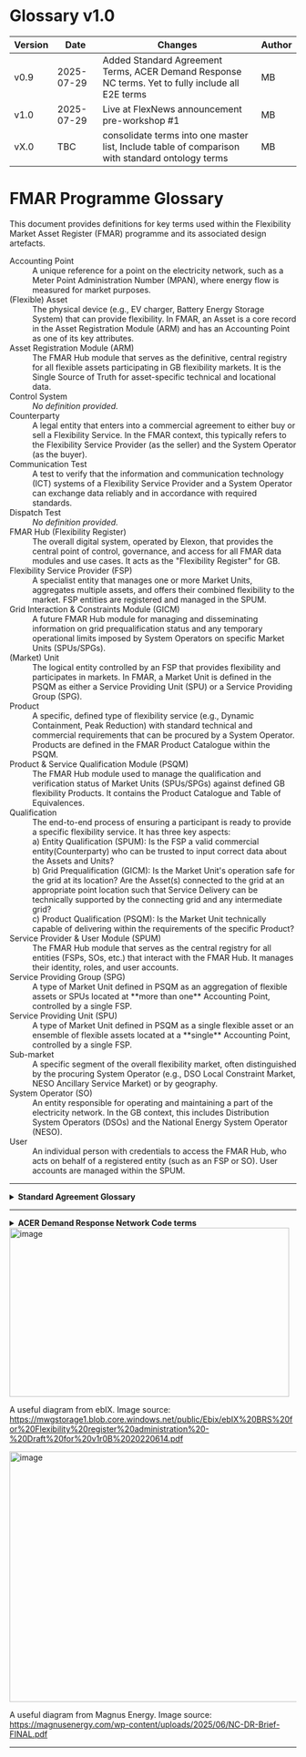 # Glossary v1.0

| Version | Date       | Changes                                                                 | Author |
|---------|------------|-------------------------------------------------------------------------|--------|
| v0.9    | 2025-07-29 | Added Standard Agreement Terms, ACER Demand Response NC terms. Yet to fully include all E2E terms | MB     |
| v1.0    | 2025-07-29 |Live at FlexNews announcement pre-workshop #1                                  | MB     |
| vX.0    | TBC        | consolidate terms into one master list, Include table of comparison with standard ontology terms                | MB     |


# FMAR Programme Glossary

This document provides definitions for key terms used within the Flexibility Market Asset Register (FMAR) programme and its associated design artefacts.

<dl>
  <dt>Accounting Point</dt>
  <dd>A unique reference for a point on the electricity network, such as a Meter Point Administration Number (MPAN), where energy flow is measured for market purposes.</dd>

  <dt>(Flexible) Asset</dt>
  <dd>The physical device (e.g., EV charger, Battery Energy Storage System) that can provide flexibility. In FMAR, an Asset is a core record in the Asset Registration Module (ARM) and has an Accounting Point as one of its key attributes.</dd>

  <dt>Asset Registration Module (ARM)</dt>
  <dd>The FMAR Hub module that serves as the definitive, central registry for all flexible assets participating in GB flexibility markets. It is the Single Source of Truth for asset-specific technical and locational data.</dd>

  <dt>Control System</dt>
  <dd><em>No definition provided.</em></dd>
  
  <dt>Counterparty</dt>
  <dd>A legal entity that enters into a commercial agreement to either buy or sell a Flexibility Service. In the FMAR context, this typically refers to the Flexibility Service Provider (as the seller) and the System Operator (as the buyer).</dd>

  <dt>Communication Test</dt>
  <dd>A test to verify that the information and communication technology (ICT) systems of a Flexibility Service Provider and a System Operator can exchange data reliably and in accordance with required standards.</dd>

  <dt>Dispatch Test</dt>
  <dd><em>No definition provided.</em></dd>

  <dt>FMAR Hub (Flexibility Register)</dt>
  <dd>The overall digital system, operated by Elexon, that provides the central point of control, governance, and access for all FMAR data modules and use cases. It acts as the "Flexibility Register" for GB.</dd>

  <dt>Flexibility Service Provider (FSP)</dt>
  <dd>A specialist entity that manages one or more Market Units, aggregates multiple assets, and offers their combined flexibility to the market. FSP entities are registered and managed in the SPUM.</dd>

  <dt>Grid Interaction & Constraints Module (GICM)</dt>
  <dd>A future FMAR Hub module for managing and disseminating information on grid prequalification status and any temporary operational limits imposed by System Operators on specific Market Units (SPUs/SPGs).</dd>
  
  <dt>(Market) Unit</dt>
  <dd>The logical entity controlled by an FSP that provides flexibility and participates in markets. In FMAR, a Market Unit is defined in the PSQM as either a Service Providing Unit (SPU) or a Service Providing Group (SPG).</dd>

  <dt>Product</dt>
  <dd>A specific, defined type of flexibility service (e.g., Dynamic Containment, Peak Reduction) with standard technical and commercial requirements that can be procured by a System Operator. Products are defined in the FMAR Product Catalogue within the PSQM.</dd>

  <dt>Product & Service Qualification Module (PSQM)</dt>
  <dd>The FMAR Hub module used to manage the qualification and verification status of Market Units (SPUs/SPGs) against defined GB flexibility Products. It contains the Product Catalogue and Table of Equivalences.</dd>

  <dt>Qualification</dt>
  <dd>The end-to-end process of ensuring a participant is ready to provide a specific flexibility service. It has three key aspects:<br>
    a) Entity Qualification (SPUM): Is the FSP a valid commercial entity(Counterparty) who can be trusted to input correct data about the Assets and Units?<br>
    b) Grid Prequalification (GICM): Is the Market Unit's operation safe for the grid at its location? Are the Asset(s) connected to the grid at an appropriate point location such that Service Delivery can be technically supported by the connecting grid and any intermediate grid?<br>
    c) Product Qualification (PSQM): Is the Market Unit technically capable of delivering within the requirements of the specific Product?</dd>

  <dt>Service Provider & User Module (SPUM)</dt>
  <dd>The FMAR Hub module that serves as the central registry for all entities (FSPs, SOs, etc.) that interact with the FMAR Hub. It manages their identity, roles, and user accounts.</dd>

  <dt>Service Providing Group (SPG)</dt>
  <dd>A type of Market Unit defined in PSQM as an aggregation of flexible assets or SPUs located at **more than one** Accounting Point, controlled by a single FSP.</dd>

  <dt>Service Providing Unit (SPU)</dt>
  <dd>A type of Market Unit defined in PSQM as a single flexible asset or an ensemble of flexible assets located at a **single** Accounting Point, controlled by a single FSP.</dd>
  
  <dt>Sub-market</dt>
  <dd>A specific segment of the overall flexibility market, often distinguished by the procuring System Operator (e.g., DSO Local Constraint Market, NESO Ancillary Service Market) or by geography.</dd>

  <dt>System Operator (SO)</dt>
  <dd>An entity responsible for operating and maintaining a part of the electricity network. In the GB context, this includes Distribution System Operators (DSOs) and the National Energy System Operator (NESO).</dd>

  <dt>User</dt>
  <dd>An individual person with credentials to access the FMAR Hub, who acts on behalf of a registered entity (such as an FSP or SO). User accounts are managed within the SPUM.</dd>
</dl>

---

<details>
<summary><strong>Standard Agreement Glossary</strong></summary>

<dl>
  <dt>Accepted [MW/MVAR]</dt>
  <dd>The [MW/MVAR] accepted in accordance with [this Annex];</dd>

  <dt>Accepted Availability Window</dt>
  <dd>Where services have been contracted to include variable availability, the accepted availability window is the period required for service provision to be made available following the agreement between the Company and Provider during the Availability Refinement Period. If a service does not have an Availability Refinement Period, then this Accepted Availability Window is defined within the Contract Award;</dd>

  <dt>Accepted End Time</dt>
  <dd>The date and time (to the nearest minute) as notified in accordance with the Service Terms at which the Accepted [MW/MVAR] is no longer required to be delivered;</dd>

  <dt>Accepted Start Time</dt>
  <dd>The date and time (to the nearest minute) as notified in accordance with the Service Terms at which the Accepted [MW/MVAR] shall be delivered;</dd>

  <dt>Active Power</dt>
  <dd>The product of voltage and the in-phase component of alternating current measured in units of Watts and standard multiples thereof i.e. 1000 Watts = 1kW, 1000 kW = 1MW, 1000 MW = 1GW, 1000 GW = 1TW;</dd>
  
  <dt>Asset Point Metering</dt>
  <dd>The metering measured directly from the DER and is downstream of the Boundary Point Metering;</dd>

  <dt>Boundary Metering Point</dt>
  <dd>The metering measured at the point of supply from the Company network;</dd>
  
  <dt>Distributed Energy Resources (DER)</dt>
  <dd>The electricity generators, electricity storage or electrical loads (both in respect of domestic and non-domestic assets and including, but not limited to, electric vehicle charge points), and other Site equipment, machinery, Apparatus, materials and other items used for the provision of the Flexibility Services as described in the Service Terms;</dd>

  <dt>Flexibility Market Catalogue</dt>
  <dd>The catalogue of all flexibility market parameters, owned by the Market Facilitator.</dd>
  
  <dt>Flexibility Market Rule</dt>
  <dd>The document of that name (inclusive of rules in respect of Flexibility Market Asset Registration) owned and amended by the Market Facilitator from time to time and developed in collaboration with other licensees, the ISOP and other interested stakeholders, through working groups and consultation.</dd>
  
  <dt>Flexibility Services</dt>
  <dd>The services to be provided by the Provider to the Company under and in accordance with this Agreement which give the Company the ability to manage the load at a specific point of the Network at certain points in time;</dd>

  <dt>Market Facilitator</dt>
  <dd>The role created by the Authority with a mandate to standardise local flexibility markets and align with national flexibility markets.</dd>

  <dt>MPAN</dt>
  <dd>Meter point administration number;</dd>
  
  <dt>NESO</dt>
  <dd>National Energy System Operator Limited (company number: 11014226) (and any successor to its role);</dd>
  
  <dt>Primacy Rules</dt>
  <dd>The primacy rules defined by the Market Facilitator (as applicable at the time off the relevant Service Window);</dd>
  
  <dt>Utilisation Instruction</dt>
  <dd>An instruction by the Company to the Provider to deliver Flexibility Services;</dd>

etc.
  
</dl>
</details>



---

<details>
<summary><strong>ACER Demand Response Network Code terms</strong></summary>

<dl>
  <dt>Activation</dt>
  <dd>The process that triggers the delivery of a contracted Flexibility Service.</dd>

  <dt>Baseline</dt>
  <dd>A counterfactual reference of what the electrical quantities at an Accounting Point would have been in the absence of an Activation for a Flexibility Service.</dd>

  <dt>Baselining</dt>
  <dd>The set of procedures and methodologies used to calculate a Baseline for a Market Unit's expected behaviour prior to service delivery.</dd>
  
  <dt>Measurement</dt>
  <dd>The process of observing and recording the behaviour of a Market Unit and/or the grid during service provision to collect data that legally attests to the Flexibility Service provided.</dd>
  
  <dt>Procurement</dt>
  <dd>The phase containing all procedures (such as bid collection and market clearing) where the buyer (e.g., System Operator) and seller (e.g., FSP) establish a binding agreement for the exchange of a Product.</dd>

  <dt>Settlement</dt>
  <dd>The process that defines and executes the monetary exchange between the buyer (SO) and seller (FSP) based on the Measurement of the Flexibility Service provided, as per the terms of the procured Product.</dd>

</dl>
</details>


<img width="491" height="297" alt="image" src="https://github.com/user-attachments/assets/6057280d-80d3-41c2-bb52-5dfece926ef4" />

A useful diagram from ebIX. Image source: https://mwgstorage1.blob.core.windows.net/public/Ebix/ebIX%20BRS%20for%20Flexibility%20register%20administration%20-%20Draft%20for%20v1r0B%2020220614.pdf


<img width="969" height="440" alt="image" src="https://github.com/user-attachments/assets/b858a238-da34-4b64-95e5-b3890c1714ed" />

A useful diagram from Magnus Energy. Image source: https://magnusenergy.com/wp-content/uploads/2025/06/NC-DR-Brief-FINAL.pdf

---
